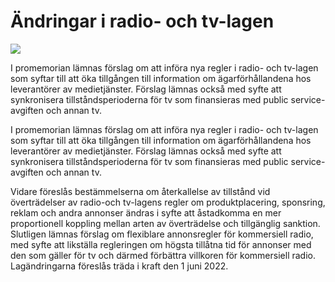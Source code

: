 # Ändringar i radio- och tv-lagen

![](/contentassets/52d6b7a115f847eeac6c26f17a640bc4/ds-12-2021-framsida-150x200.jpg?width=150&quality=85)

I promemorian lämnas förslag om att införa nya regler i radio- och tv-lagen som syftar till att öka tillgången till information om ägarförhållandena hos leverantörer av medietjänster. Förslag lämnas också med syfte att synkronisera tillståndsperioderna för tv som finansieras med public service-avgiften och annan tv.

I promemorian lämnas förslag om att införa nya regler i radio- och tv-lagen som syftar till att öka tillgången till information om ägarförhållandena hos leverantörer av medietjänster. Förslag lämnas också med syfte att synkronisera tillståndsperioderna för tv som finansieras med public service-avgiften och annan tv.

Vidare föreslås bestämmelserna om återkallelse av tillstånd vid överträdelser av radio-och tv-lagens regler om produktplacering, sponsring, reklam och andra annonser ändras i syfte att åstadkomma en mer proportionell koppling mellan arten av överträdelse och tillgänglig sanktion. Slutligen lämnas förslag om flexiblare annonsregler för kommersiell radio, med syfte att likställa regleringen om högsta tillåtna tid för annonser med den som gäller för tv och därmed förbättra villkoren för kommersiell radio. Lagändringarna föreslås träda i kraft den 1 juni 2022.
